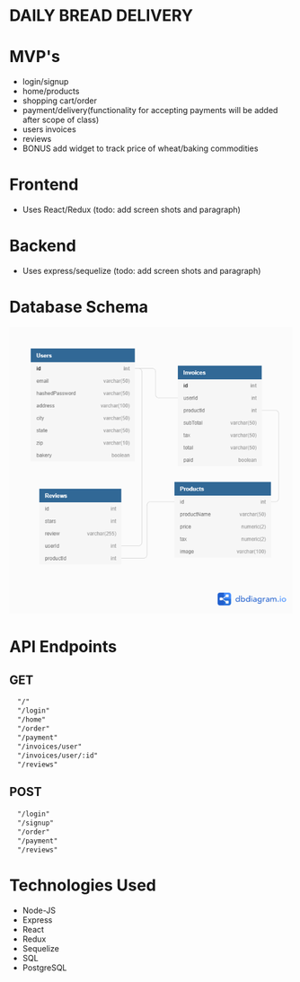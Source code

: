# DAILY BREAD DELIVERY

# MVP's

- login/signup
- home/products
- shopping cart/order
- payment/delivery(functionality for accepting payments will be added after scope of class)
- users invoices
- reviews
- BONUS add widget to track price of wheat/baking commodities


# Frontend

- Uses React/Redux (todo: add screen shots and paragraph)


# Backend

- Uses express/sequelize (todo: add screen shots and paragraph)


# Database Schema

![Database Schema](./DBD-database-schema.png)


# API Endpoints

## GET
      "/"
      "/login"
      "/home"
      "/order"
      "/payment"
      "/invoices/user"
      "/invoices/user/:id"
      "/reviews"

## POST
      "/login"
      "/signup"
      "/order"
      "/payment"
      "/reviews"
      

# Technologies Used

- Node-JS 
- Express 
- React 
- Redux 
- Sequelize
- SQL
- PostgreSQL

